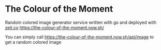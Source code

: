 # The Colour of the Moment

Random colored image generator service written with go and deployed with [zeit.co](https://zeit.co/) https://the-colour-of-the-moment.now.sh/

You can simply call https://the-colour-of-the-moment.now.sh/api/image to get a random colored image

